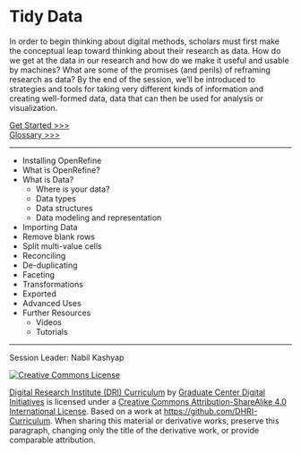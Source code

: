 # Tidy Data

In order to begin thinking about digital methods, scholars must first make the conceptual leap toward thinking about their research as data. How do we get at the data in our research and how do we make it useful and usable by machines? What are some of the promises (and perils) of reframing research as data? By the end of the session, we’ll be introduced to strategies and tools for taking very different kinds of information and creating well-formed data, data that can then be used for analysis or visualization.


[Get Started >>>](sections/concept.md)  
[Glossary >>>](https://github.com/tri-cods/glossary) 

-----

- Installing OpenRefine
- What is OpenRefine?
- What is Data?
    - Where is your data?
    - Data types
    - Data structures
    - Data modeling and representation
- Importing Data
- Remove blank rows
- Split multi-value cells
- Reconciling
- De-duplicating
- Faceting
- Transformations
- Exported
- Advanced Uses
- Further Resources
    - Videos
    - Tutorials

-----

Session Leader: Nabil Kashyap

[![Creative Commons License](https://i.creativecommons.org/l/by-sa/4.0/88x31.png)](http://creativecommons.org/licenses/by-sa/4.0/)

[Digital Research Institute (DRI) Curriculum](http://purl.org/dc/terms/) by [Graduate Center Digital Initiatives](https://gcdi.commons.gc.cuny.edu/) is licensed under a [Creative Commons Attribution-ShareAlike 4.0 International License](http://creativecommons.org/licenses/by-sa/4.0/). Based on a work at <https://github.com/DHRI-Curriculum>. When sharing this material or derivative works, preserve this paragraph, changing only the title of the derivative work, or provide comparable attribution.